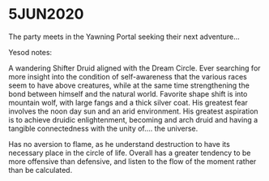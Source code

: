 # 5JUN2020
The party meets in the Yawning Portal seeking their next adventure...

Yesod notes:

A wandering Shifter Druid aligned with the Dream Circle. Ever searching for more insight into the condition of self-awareness that the various races seem to have above creatures, while at the same time strengthening the bond between himself and the natural world. Favorite shape shift is into mountain wolf, with large fangs and a thick silver coat. His greatest fear involves the noon day sun and an arid environment. His greatest aspiration is to achieve druidic enlightenment, becoming and arch druid and having a tangible connectedness with the unity of.... the universe. 

Has no aversion to flame, as he understand destruction to have its necessary place in the circle of life. Overall has a greater tendency to be more offensive than defensive, and listen to the flow of the moment rather than be calculated. 
